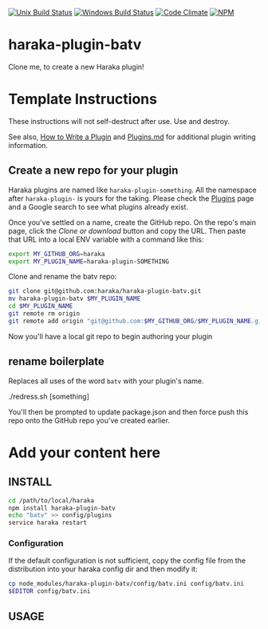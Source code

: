 [![Unix Build Status][ci-img]][ci-url]
[![Windows Build Status][ci-win-img]][ci-win-url]
[![Code Climate][clim-img]][clim-url]
[![NPM][npm-img]][npm-url]

# haraka-plugin-batv

Clone me, to create a new Haraka plugin!

# Template Instructions

These instructions will not self-destruct after use. Use and destroy.

See also, [How to Write a Plugin](https://github.com/haraka/Haraka/wiki/Write-a-Plugin) and [Plugins.md](https://github.com/haraka/Haraka/blob/master/docs/Plugins.md) for additional plugin writing information.

## Create a new repo for your plugin

Haraka plugins are named like `haraka-plugin-something`. All the namespace after `haraka-plugin-` is yours for the taking. Please check the [Plugins](https://github.com/haraka/Haraka/blob/master/Plugins.md) page and a Google search to see what plugins already exist.

Once you've settled on a name, create the GitHub repo. On the repo's main page, click the _Clone or download_ button and copy the URL. Then paste that URL into a local ENV variable with a command like this:

```sh
export MY_GITHUB_ORG=haraka
export MY_PLUGIN_NAME=haraka-plugin-SOMETHING
```

Clone and rename the batv repo:

```sh
git clone git@github.com:haraka/haraka-plugin-batv.git
mv haraka-plugin-batv $MY_PLUGIN_NAME
cd $MY_PLUGIN_NAME
git remote rm origin
git remote add origin "git@github.com:$MY_GITHUB_ORG/$MY_PLUGIN_NAME.git"
```

Now you'll have a local git repo to begin authoring your plugin

## rename boilerplate

Replaces all uses of the word `batv` with your plugin's name.

./redress.sh [something]

You'll then be prompted to update package.json and then force push this repo onto the GitHub repo you've created earlier.


# Add your content here

## INSTALL

```sh
cd /path/to/local/haraka
npm install haraka-plugin-batv
echo "batv" >> config/plugins
service haraka restart
```

### Configuration

If the default configuration is not sufficient, copy the config file from the distribution into your haraka config dir and then modify it:

```sh
cp node_modules/haraka-plugin-batv/config/batv.ini config/batv.ini
$EDITOR config/batv.ini
```

## USAGE


<!-- leave these buried at the bottom of the document -->
[ci-img]: https://github.com/haraka/haraka-plugin-batv/workflows/Plugin%20Tests/badge.svg
[ci-url]: https://github.com/haraka/haraka-plugin-batv/actions?query=workflow%3A%22Plugin+Tests%22
[ci-win-img]: https://github.com/haraka/haraka-plugin-batv/workflows/Plugin%20Tests%20-%20Windows/badge.svg
[ci-win-url]: https://github.com/haraka/haraka-plugin-batv/actions?query=workflow%3A%22Plugin+Tests+-+Windows%22
[clim-img]: https://codeclimate.com/github/haraka/haraka-plugin-batv/badges/gpa.svg
[clim-url]: https://codeclimate.com/github/haraka/haraka-plugin-batv
[npm-img]: https://nodei.co/npm/haraka-plugin-batv.png
[npm-url]: https://www.npmjs.com/package/haraka-plugin-batv
